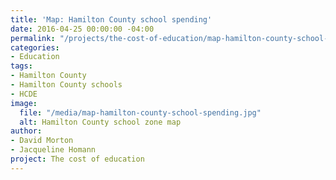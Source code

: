 ```yaml
---
title: 'Map: Hamilton County school spending'
date: 2016-04-25 00:00:00 -04:00
permalink: "/projects/the-cost-of-education/map-hamilton-county-school-spending/"
categories:
- Education
tags:
- Hamilton County
- Hamilton County schools
- HCDE
image:
  file: "/media/map-hamilton-county-school-spending.jpg"
  alt: Hamilton County school zone map
author:
- David Morton
- Jacqueline Homann
project: The cost of education
---
```



